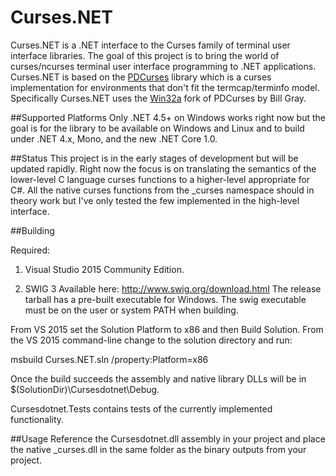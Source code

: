 # Curses.NET
Curses.NET is a .NET interface to the Curses family of terminal user interface libraries. The goal of this project is to bring the world of curses/ncurses terminal user interface programming to .NET applications. Curses.NET is based on the [PDCurses](https://github.com/wmcbrine/PDCurses) library which is a curses implementation for environments that don't fit the termcap/terminfo model. Specifically Curses.NET uses the [Win32a](https://github.com/Bill-Gray/PDCurses/) fork of PDCurses by Bill Gray.

##Supported Platforms
Only .NET 4.5+ on Windows works right now but the goal is for the library to be available on Windows and Linux and to build under .NET 4.x, Mono, and the new .NET Core 1.0.

##Status
This project is in the early stages of development but will be updated rapidly. Right now the focus is on translating the semantics of the lower-level C language curses functions to a higher-level appropriate for C#. All the native curses functions from the _curses namespace should in theory work but I've only tested the few implemented in the high-level interface.

##Building

Required:

1) Visual Studio 2015 Community Edition.

2) SWIG 3 Available here: http://www.swig.org/download.html The release tarball has a pre-built executable for Windows. The swig executable must be on the user or system PATH when building.

From VS 2015 set the Solution Platform to x86 and then Build Solution. From the VS 2015 command-line change to the solution directory and run: 

msbuild Curses.NET.sln /property:Platform=x86 

Once the build succeeds the assembly and native library DLLs will be in $(SolutionDir)\Cursesdotnet\Debug.

Cursesdotnet.Tests contains tests of the currently implemented functionality.

##Usage
Reference the Cursesdotnet.dll assembly in your project and place the native _curses.dll in the same folder as the binary outputs from your project.
